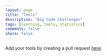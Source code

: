 ```yaml
---
layout: page
title: "Tools"
description: "Big Code Challenges"
tags: [learning, tools, statistics]
comments: false
share: false
---
```


Add your tools by creating a pull request <a href="https://github.com/learnbigcode/learnbigcode.github.io/tree/master/tools/stats">here</a>.
